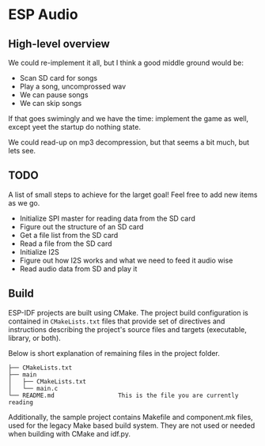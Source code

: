 # ESP Audio

## High-level overview

We could re-implement it all, but I think a good middle ground would be:
- Scan SD card for songs
- Play a song, uncomprossed wav
- We can pause songs
- We can skip songs

If that goes swimingly and we have the time: implement the game as well, except yeet the startup do nothing state.

We could read-up on mp3 decompression, but that seems a bit much, but lets see.

## TODO

A list of small steps to achieve for the larget goal! Feel free to add new items as we go.

- Initialize SPI master for reading data from the SD card
- Figure out the structure of an SD card
- Get a file list from the SD card
- Read a file from the SD card
- Initialize I2S
- Figure out how I2S works and what we need to feed it audio wise
- Read audio data from SD and play it

## Build

ESP-IDF projects are built using CMake. The project build configuration is contained in `CMakeLists.txt`
files that provide set of directives and instructions describing the project's source files and targets
(executable, library, or both). 

Below is short explanation of remaining files in the project folder.

```
├── CMakeLists.txt
├── main
│   ├── CMakeLists.txt
│   └── main.c
└── README.md                  This is the file you are currently reading
```
Additionally, the sample project contains Makefile and component.mk files, used for the legacy Make based build system. 
They are not used or needed when building with CMake and idf.py.
